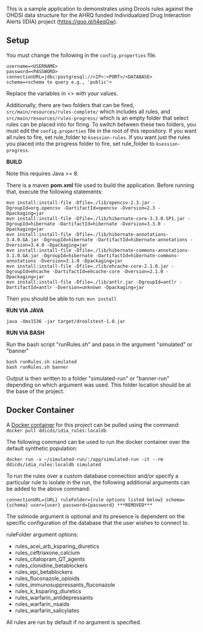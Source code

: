 This is a sample application to demonstrates using Drools rules
against the OHDSI data structure for the AHRQ funded Individualized
Drug Interaction Alerts (IDIA) project (https://goo.gl/t4eqGw). 

## Setup

You must change the following in the `config.properties` file.

```
username=<USERNAME>
password=<PASSWORD>
connectionURL=jdbc:postgresql://<IP>:<PORT>/<DATABASE>
schema=<schema to query e.g., 'public'>
```

Replace the variables in <> with your values.

Additionally, there are two folders that can be fired, `src/main/resources/rules-complete/` which includes all rules, and `src/main/resources/rules-progress/` which is an empty folder that select rules can be placed into for firing.
To switch between these two folders, you must edit the `config.properties` file in the root of this repository. If you want all rules to fire, set rule_folder to `ksession-rules`. If you want just the rules you placed into the progress folder to fire, set rule_folder to `ksession-progress`.

__BUILD__

Note this requires Java >= 8.

There is a maven __pom.xml__ file used to build the application. Before running that, execute the following statements:

```
mvn install:install-file -Dfile=./lib/opencsv-2.3.jar -DgroupId=org.opencsv -DartifactId=opencsv -Dversion=2.3 -Dpackaging=jar
mvn install:install-file -Dfile=./lib/hibernate-core-3.3.0.SP1.jar -DgroupId=hibernate -DartifactId=hibernate -Dversion=3.3.0 -Dpackaging=jar
mvn install:install-file -Dfile=./lib/hibernate-annotations-3.4.0.GA.jar -DgroupId=hibernate -DartifactId=hibernate-annotations -Dversion=3.4.0 -Dpackaging=jar
mvn install:install-file -Dfile=./lib/hibernate-commons-annotations-3.1.0.GA.jar -DgroupId=hibernate -DartifactId=hibernate-commons-annotations -Dversion=3.1.0 -Dpackaging=jar
mvn install:install-file -Dfile=./lib/ehcache-core-2.1.0.jar -DgroupId=ehcache -DartifactId=ehcache-core -Dversion=2.1.0 -Dpackaging=jar
mvn install:install-file -Dfile=./lib/antlr.jar -DgroupId=antlr -DartifactId=antlr -Dversion=unknown -Dpackaging=jar
```

Then you should be able to run:
```mvn install```

__RUN VIA JAVA__

```java -Xmx1536 -jar target/droolstest-1.0.jar```

__RUN VIA BASH__

Run the bash script "runRules.sh" and pass in the argument "simulated" or "banner"

```
bash runRules.sh simulated
bash runRules.sh banner
```

Output is then written to a folder "simulated-run" or "banner-run" depending on which argument was used. This folder location should be at the base of the project.

## Docker Container

A [Docker container](https://hub.docker.com/r/ddicds/idia_rules) for this project can be pulled using the command:
```docker pull ddicds/idia_rules:localdb``` 

The following command can be used to run the docker container over the default synthetic population:

```docker run -v ~/simulated-run/:/app/simulated-run -it --rm ddicds/idia_rules:localdb simulated```

To run the rules over a custom database connection and/or specify a particular rule  to isolate in the run, the following additional arguments can be added to the above command:

```connectionURL={URL} ruleFolder={rule options listed below} schema={schema} user={user} password={password} ***REMOVED*** ```

The sslmode argument is optional and its presence is dependent on the specific configuration of the database that the user wishes to connect to. 

ruleFolder argument options:
* rules_acei_arb_ksparing_diuretics
* rules_ceftriaxone_calcium
* rules_citalopram_QT_agents
* rules_clonidine_betablockers
* rules_epi_betablockers
* rules_fluconazole_opioids
* rules_immunosuppressants_fluconazole
* rules_k_ksparing_diuretics
* rules_warfarin_antidepressants
* rules_warfarin_nsaids
* rules_warfarin_salicylates

All rules are run by default if no argument is specified.

